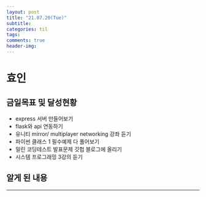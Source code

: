 ```yaml
---
layout: post
title: "21.07.20(Tue)"
subtitle:
categories: til
tags:
comments: true
header-img:
---
```


# 효인

## 금일목표 및 달성현황

- express 서버 만들어보기
- flask와 api 연동하기
- 유니티 mirror/ multiplayer networking 강좌 듣기
- 파이썬 클래스 1 필수예제 다 풀어보기
- 밀린 코딩테스트 발표문제 깃헙 블로그에 올리기
- 시스템 프로그래밍 3강의 듣기

## 알게 된 내용

---
